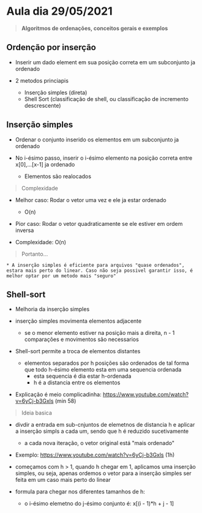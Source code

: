 # Aula dia 29/05/2021
>**Algoritmos de ordenações, conceitos gerais e exemplos**

## Ordenção por inserção

* Inserir um dado element em sua posição correta em um subconjunto ja ordenado

* 2 metodos princiapis
    * Inserção simples (direta)
    * Shell Sort (classificação de shell, ou classificação de incremento descrescente)

## Inserção simples

* Ordenar o conjunto inserido os elementos em um subconjunto ja ordenado

* No i-ésimo passo, inserir o i-ésimo elemento na posição correta entre x[0],...[x-1] ja ordenado
    * Elementos são realocados

> Complexidade

* Melhor caso: Rodar o vetor uma vez e ele ja estar ordenado
    * O(n)

* Pior caso: Rodar o vetor quadraticamente se ele estiver em ordem inversa

* Complexidade: O(n)

> Portanto...

    * A inserção simples é eficiente para arquivos "quase ordenados", estara mais perto do linear. Caso não seja possivel garantir isso, é melhor optar por um metodo mais "seguro"

## Shell-sort

* Melhoria da inserção simples

* inserção simples movimenta elementos adjacente
    * se o menor elemento estiver na posição mais a direita, n - 1 comparações e movimentos são necessarios

* Shell-sort permite a troca de elementos distantes
    * elementos separados por h posições são ordenados de tal forma que todo h-ésimo elemento esta em uma sequencia ordenada
        * esta sequencia é dia estar h-ordenada
        * h é a distancia entre os elementos

* Explicação é meio complicadinha: 
https://www.youtube.com/watch?v=6yCj-b3Gxls (min 58)

> Ideia basica

* divdir a entrada em sub-cnjuntos de elemetnos de distancia h e aplicar a inserção simpls a cada um, sendo que h é reduzido sucetivamente
    * a cada nova iteração, o vetor original está "mais ordenado"

* Exemplo:
https://www.youtube.com/watch?v=6yCj-b3Gxls (1h)

* começamos com h > 1, quando h chegar em 1, aplicamos uma inserção simples, ou seja, apenas ordemos o vetor para a inserção simples ser feita em um caso mais perto do linear

* formula para chegar nos diferentes tamanhos de h:
    * o i-ésimo elemetno do j-ésimo conjunto é: x[(i - 1)*h + j - 1]

